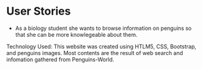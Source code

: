 # User Stories 

- As a biology student she wants to browse information on penguins so that she can be more knowlegeable about them.

Technology Used:
This website was created using HTLM5, CSS, Bootstrap, and penguins images. Most contents are the result of web search and infomation gathered from Penguins-World.











